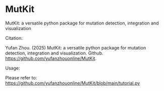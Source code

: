 # MutKit
MutKit: a versatile python package for mutation detection, integration and visualization

Citation:

Yufan Zhou. (2025) MutKit: a versatile python package for mutation detection, integration and visualization. Github. https://github.com/yufanzhouonline/MutKit.

Usage:

Please refer to:
https://github.com/yufanzhouonline/MutKit/blob/main/tutorial.py
